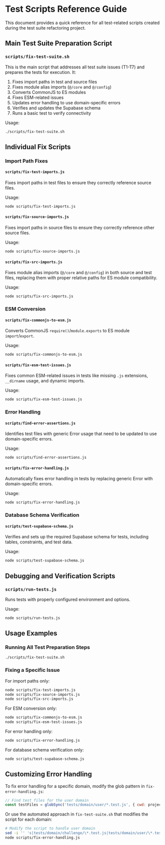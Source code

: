 # Test Scripts Reference Guide

This document provides a quick reference for all test-related scripts created during the test suite refactoring project.

## Main Test Suite Preparation Script

### `scripts/fix-test-suite.sh`

This is the main script that addresses all test suite issues (T1-T7) and prepares the tests for execution. It:

1. Fixes import paths in test and source files
2. Fixes module alias imports (`@/core` and `@/config`)
3. Converts CommonJS to ES modules
4. Fixes ESM-related issues
5. Updates error handling to use domain-specific errors
6. Verifies and updates the Supabase schema
7. Runs a basic test to verify connectivity

Usage:
```bash
./scripts/fix-test-suite.sh
```

## Individual Fix Scripts

### Import Path Fixes

#### `scripts/fix-test-imports.js`
Fixes import paths in test files to ensure they correctly reference source files.

Usage:
```bash
node scripts/fix-test-imports.js
```

#### `scripts/fix-source-imports.js`
Fixes import paths in source files to ensure they correctly reference other source files.

Usage:
```bash
node scripts/fix-source-imports.js
```

#### `scripts/fix-src-imports.js`
Fixes module alias imports (`@/core` and `@/config`) in both source and test files, replacing them with proper relative paths for ES module compatibility.

Usage:
```bash
node scripts/fix-src-imports.js
```

### ESM Conversion

#### `scripts/fix-commonjs-to-esm.js`
Converts CommonJS `require()`/`module.exports` to ES module `import`/`export`.

Usage:
```bash
node scripts/fix-commonjs-to-esm.js
```

#### `scripts/fix-esm-test-issues.js`
Fixes common ESM-related issues in tests like missing `.js` extensions, `__dirname` usage, and dynamic imports.

Usage:
```bash
node scripts/fix-esm-test-issues.js
```

### Error Handling

#### `scripts/find-error-assertions.js`
Identifies test files with generic Error usage that need to be updated to use domain-specific errors.

Usage:
```bash
node scripts/find-error-assertions.js
```

#### `scripts/fix-error-handling.js`
Automatically fixes error handling in tests by replacing generic Error with domain-specific errors.

Usage:
```bash
node scripts/fix-error-handling.js
```

### Database Schema Verification

#### `scripts/test-supabase-schema.js`
Verifies and sets up the required Supabase schema for tests, including tables, constraints, and test data.

Usage:
```bash
node scripts/test-supabase-schema.js
```

## Debugging and Verification Scripts

### `scripts/run-tests.js`
Runs tests with properly configured environment and options.

Usage:
```bash
node scripts/run-tests.js
```

## Usage Examples

### Running All Test Preparation Steps
```bash
./scripts/fix-test-suite.sh
```

### Fixing a Specific Issue
For import paths only:
```bash
node scripts/fix-test-imports.js
node scripts/fix-source-imports.js
node scripts/fix-src-imports.js
```

For ESM conversion only:
```bash
node scripts/fix-commonjs-to-esm.js
node scripts/fix-esm-test-issues.js
```

For error handling only:
```bash
node scripts/fix-error-handling.js
```

For database schema verification only:
```bash
node scripts/test-supabase-schema.js
```

## Customizing Error Handling
To fix error handling for a specific domain, modify the glob pattern in `fix-error-handling.js`:

```javascript
// Find test files for the user domain
const testFiles = globSync('tests/domain/user/*.test.js', { cwd: projectRoot });
```

Or use the automated approach in `fix-test-suite.sh` that modifies the script for each domain:

```bash
# Modify the script to handle user domain
sed -i '' 's|tests/domain/challenge/\*.test.js|tests/domain/user/\*.test.js|g' scripts/fix-error-handling.js
node scripts/fix-error-handling.js
``` 